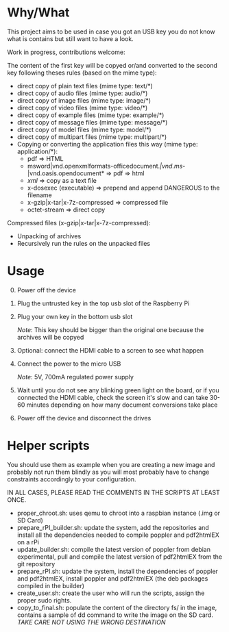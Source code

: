 Why/What
========

This project aims to be used in case you got an USB key you do not know what is
contains but still want to have a look.

Work in progress, contributions welcome:

The content of the first key will be copyed or/and converted to the second key
following theses rules (based on the mime type):
- direct copy of plain text files (mime type: text/*)
- direct copy of audio files (mime type: audio/*)
- direct copy of image files (mime type: image/*)
- direct copy of video files (mime type: video/*)
- direct copy of example files (mime type: example/*)
- direct copy of message files (mime type: message/*)
- direct copy of model files (mime type: model/*)
- direct copy of multipart files (mime type: multipart/*)
- Copying or converting the application files this way (mime type: application/*):
  - pdf => HTML
  - msword|vnd.openxmlformats-officedocument.*|vnd.ms-*|vnd.oasis.opendocument* => pdf => html
  - *xml* => copy as a text file
  - x-dosexec (executable) => prepend and append DANGEROUS to the filename
  - x-gzip|x-tar|x-7z-compressed => compressed file
  - octet-stream => direct copy

Compressed files (x-gzip|x-tar|x-7z-compressed):
- Unpacking of archives
- Recursively run the rules on the unpacked files

Usage
=====

0. Power off the device
1. Plug the untrusted key in the top usb slot of the Raspberry Pi
2. Plug your own key in the bottom usb slot
    
    *Note*: This key should be bigger than the original one because the archives
          will be copyed

3. Optional: connect the HDMI cable to a screen to see what happen
4. Connect the power to the micro USB

    *Note*: 5V, 700mA regulated power supply

5. Wait until you do not see any blinking green light on the board, or if you
   connected the HDMI cable, check the screen
   it's slow and can take 30-60 minutes depending on how many document
   conversions take place
6. Power off the device and disconnect the drives

Helper scripts
==============

You should use them as example when you are creating a new image and probably not
run them blindly as you will most probably have to change constraints accordingly to
your configuration.

IN ALL CASES, PLEASE READ THE COMMENTS IN THE SCRIPTS AT LEAST ONCE.

* proper_chroot.sh: uses qemu to chroot into a raspbian instance (.img or SD Card)
* prepare_rPI_builder.sh: update the system, add the repositories and install all
    the dependencies needed to compile poppler and pdf2htmlEX on a rPi
* update_builder.sh: compile the latest version of poppler from debian experimental,
    pull and compile the latest version of pdf2htmlEX from the git repository
* prepare_rPI.sh: update the system, install the dependencies of poppler and pdf2htmlEX,
    install poppler and pdf2htmlEX (the deb packages compiled in the builder)
* create_user.sh: create the user who will run the scripts, assign the proper sudo rights.
* copy_to_final.sh: populate the content of the directory fs/ in the image,
    contains a sample of dd command to write the image on the SD card.
    *TAKE CARE NOT USING THE WRONG DESTINATION*



